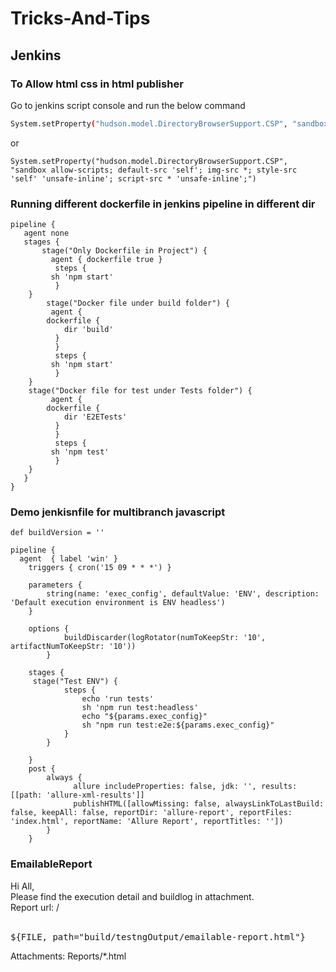# Tricks-And-Tips

## Jenkins
### To Allow html css in html publisher
Go to jenkins script console and run the below command  
```bash   
System.setProperty("hudson.model.DirectoryBrowserSupport.CSP", "sandbox allow-same-origin allow-scripts; default-src 'self'; script-src * 'unsafe-eval'; img-src *; style-src * 'unsafe-inline'; font-src *")
```    
or   
```  
System.setProperty("hudson.model.DirectoryBrowserSupport.CSP", "sandbox allow-scripts; default-src 'self'; img-src *; style-src 'self' 'unsafe-inline'; script-src * 'unsafe-inline';")
```  
### Running different dockerfile in jenkins pipeline in different dir
```Jenkinsfile
pipeline {
   agent none
   stages {
       stage("Only Dockerfile in Project") {
	     agent { dockerfile true }
	      steps {
		 sh 'npm start'
	      }
	}
        stage("Docker file under build folder") {
	     agent {
		dockerfile {
		    dir 'build'
		  }
	      }
	      steps {
		 sh 'npm start'
	      }
	}
	stage("Docker file for test under Tests folder") {
	     agent {
		dockerfile {
		    dir 'E2ETests'
		  }
	      }
	      steps {
		 sh 'npm test'
	      }
	}
   }
}   
```

### Demo jenkisnfile for multibranch javascript
```Jenkinsfile
def buildVersion = ''

pipeline {
  agent  { label 'win' }
	triggers { cron('15 09 * * *') }

    parameters {
        string(name: 'exec_config', defaultValue: 'ENV', description: 'Default execution environment is ENV headless')
    }

	options {
			buildDiscarder(logRotator(numToKeepStr: '10', artifactNumToKeepStr: '10'))
		}

    stages {
	 stage("Test ENV") {
			steps {
				echo 'run tests'
				sh 'npm run test:headless'
				echo "${params.exec_config}"
				sh "npm run test:e2e:${params.exec_config}"
			}
		}

	}
	post {
		always {
              allure includeProperties: false, jdk: '', results: [[path: 'allure-xml-results']]
              publishHTML([allowMissing: false, alwaysLinkToLastBuild: false, keepAll: false, reportDir: 'allure-report', reportFiles: 'index.html', reportName: 'Allure Report', reportTitles: ''])
		}
	}
```
### EmailableReport
Hi All,
<br/>
Please find the execution detail and buildlog in attachment.
<br/>
Report url: /<br/>
<br/>
<pre>
${FILE, path="build/testngOutput/emailable-report.html"}
</pre>

Attachments: Reports/*.html

